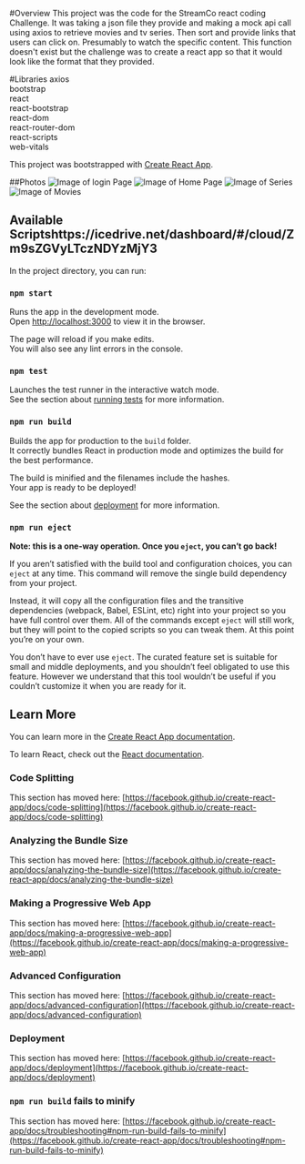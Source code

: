 #Overview
This project was the code for the StreamCo react coding Challenge. It was taking a json file they provide and making 
a mock api call using axios to retrieve movies and tv series.  Then sort and provide links that users can click on. Presumably
to watch the specific content. This function doesn't exist but the challenge was to create a react app so that it would look
like the format that they provided.

#Libraries
axios <br>
bootstrap <br>
react <br>
react-bootstrap<br>
react-dom<br>
react-router-dom<br>
react-scripts<br>
web-vitals

This project was bootstrapped with [Create React App](https://github.com/facebook/create-react-app).

##Photos
![Image of login Page]()
![Image of Home Page](https://icecube-us-302.icedrive.io/download?p=i2kYnxMhgeqmY7ZIy6fYu78AbOl6Cyg8QVysgtPLDyVZ520XB7iPU2D.cbuMjavsRh6m8g.YihF4lap1eF8cMAJqSpxN4yEYmRRLa05h1T4fSYC9vcrHXPqvJqCFVinDB_FcyCJFjJKu._9YJVdqJ0LC2i_Z62EVG0XNmDllCHRvbdbI2T1HYCInnL3wFwMSc6tHLAeuOkex82gwnH0y4tljjnjQzU43iHS1S2OMV5DOW.1NtDbXVTvkyXczNrvQ)
![Image of Series](https://icecube-us-302.icedrive.io/thumbnail?p=CeZNOkjigcJ8CxwuGurUlnt5KWRRLJtbkT1z1JyKabNggoKR2GPdNahGK9vxoROco.8JEaGUJ.isNHfYBPCXtPK6OJ6HgLglYnv45wJ0oWp4iN3IHlDyCn8p0gt2ur_h&w=1024&h=1024&m=cropped)
![Image of Movies](https://icecube-us-303.icedrive.io/thumbnail?p=9UbWv2Cygo7VKzAu4lcfN0nzBtEAOmqM_d43BBgRrHqDRGfjTTDAnVLroZg4xaIBctzp7pWVSLSWJ5LZYTPmlfK6OJ6HgLglYnv45wJ0oWp4iN3IHlDyCn8p0gt2ur_h&w=1024&h=1024&m=cropped)

## Available Scriptshttps://icedrive.net/dashboard/#/cloud/Zm9sZGVyLTczNDYzMjY3
In the project directory, you can run:

### `npm start`

Runs the app in the development mode.\
Open [http://localhost:3000](http://localhost:3000) to view it in the browser.

The page will reload if you make edits.\
You will also see any lint errors in the console.

### `npm test`

Launches the test runner in the interactive watch mode.\
See the section about [running tests](https://facebook.github.io/create-react-app/docs/running-tests) for more information.

### `npm run build`

Builds the app for production to the `build` folder.\
It correctly bundles React in production mode and optimizes the build for the best performance.

The build is minified and the filenames include the hashes.\
Your app is ready to be deployed!

See the section about [deployment](https://facebook.github.io/create-react-app/docs/deployment) for more information.

### `npm run eject`

**Note: this is a one-way operation. Once you `eject`, you can’t go back!**

If you aren’t satisfied with the build tool and configuration choices, you can `eject` at any time. This command will remove the single build dependency from your project.

Instead, it will copy all the configuration files and the transitive dependencies (webpack, Babel, ESLint, etc) right into your project so you have full control over them. All of the commands except `eject` will still work, but they will point to the copied scripts so you can tweak them. At this point you’re on your own.

You don’t have to ever use `eject`. The curated feature set is suitable for small and middle deployments, and you shouldn’t feel obligated to use this feature. However we understand that this tool wouldn’t be useful if you couldn’t customize it when you are ready for it.

## Learn More

You can learn more in the [Create React App documentation](https://facebook.github.io/create-react-app/docs/getting-started).

To learn React, check out the [React documentation](https://reactjs.org/).

### Code Splitting

This section has moved here: [https://facebook.github.io/create-react-app/docs/code-splitting](https://facebook.github.io/create-react-app/docs/code-splitting)

### Analyzing the Bundle Size

This section has moved here: [https://facebook.github.io/create-react-app/docs/analyzing-the-bundle-size](https://facebook.github.io/create-react-app/docs/analyzing-the-bundle-size)

### Making a Progressive Web App

This section has moved here: [https://facebook.github.io/create-react-app/docs/making-a-progressive-web-app](https://facebook.github.io/create-react-app/docs/making-a-progressive-web-app)

### Advanced Configuration

This section has moved here: [https://facebook.github.io/create-react-app/docs/advanced-configuration](https://facebook.github.io/create-react-app/docs/advanced-configuration)

### Deployment

This section has moved here: [https://facebook.github.io/create-react-app/docs/deployment](https://facebook.github.io/create-react-app/docs/deployment)

### `npm run build` fails to minify

This section has moved here: [https://facebook.github.io/create-react-app/docs/troubleshooting#npm-run-build-fails-to-minify](https://facebook.github.io/create-react-app/docs/troubleshooting#npm-run-build-fails-to-minify)

